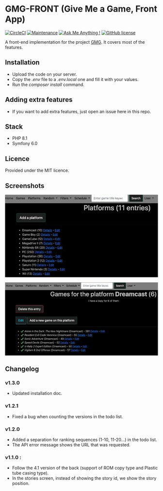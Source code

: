 # GMG-FRONT (Give Me a Game, Front App)
[![CircleCI](https://circleci.com/gh/ecourtial/gmg-front/tree/master.svg?style=svg)](https://circleci.com/gh/ecourtial/gmg-front/tree/master) [![Maintenance](https://img.shields.io/badge/Maintained%3F-yes-green.svg)](https://GitHub.com/ecourtial/gmg-front/graphs/commit-activity) [![Ask Me Anything !](https://img.shields.io/badge/Ask%20me-anything-1abc9c.svg)](https://GitHub.com/ecourtial/gmg-front) [![GitHub license](https://img.shields.io/github/license/Naereen/StrapDown.js.svg)](https://github.com/ecourtial/gmg/blob/master/LICENSE)

A front-end implementation for the project [GMG](https://github.com/ecourtial/gmg). It covers most of the features.

## Installation
* Upload the code on your server.
* Copy the _.env_ file to a _.env.local_ one and fill it with your values.
* Run the _composer install_ command.

## Adding extra features
* If you want to add extra features, just open an issue here in this repo.

## Stack
* PHP 8.1
* Symfony 6.0

## Licence
Provided under the MIT licence.

## Screenshots

![Platform list](docs/platforms.jpg "Platform list")

![Version list](docs/versions.jpg "Version list")

## Changelog

### v1.3.0
* Updated installation doc.

### v1.2.1
* Fixed a bug when counting the versions in the todo list.

### v1.2.0
* Added a separation for ranking sequences (1-10, 11-20...) in the todo list.
* The API error message shows the URL that was requested.

### v1.1.0 : 
* Follow the 4.1 version of the back (support of ROM copy type and Plastic tube casing type).
* In the stories screen, instead of showing the story id, we show the story position.
